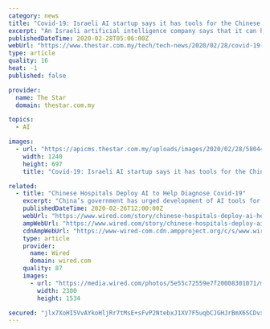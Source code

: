 ```yaml
---
category: news
title: "Covid-19: Israeli AI startup says it has tools for the Chinese, Hong Kong governments to help people in distress"
excerpt: "An Israeli artificial intelligence company says that it can help the Chinese and Hong Kong governments track SOS requests and people in close contact with patients affected by the deadly coronavirus. But there are concerns that the data collected will be used to track and monitor individuals. Cobwebs Technologies, whose platform is built to ..."
publishedDateTime: 2020-02-28T05:06:00Z
webUrl: "https://www.thestar.com.my/tech/tech-news/2020/02/28/covid-19-israeli-ai-startup-says-it-has--tools-for-the-chinese-hong-kong-governments-to-help-people-in-distress"
type: article
quality: 16
heat: -1
published: false

provider:
  name: The Star
  domain: thestar.com.my

topics:
  - AI

images:
  - url: "https://apicms.thestar.com.my/uploads/images/2020/02/28/580441.JPG"
    width: 1240
    height: 697
    title: "Covid-19: Israeli AI startup says it has tools for the Chinese, Hong Kong governments to help people in distress"

related:
  - title: "Chinese Hospitals Deploy AI to Help Diagnose Covid-19"
    excerpt: "China’s government has urged development of AI tools for healthcare as part of sweeping national investments in artificial intelligence. China’s relatively lax rules on privacy allow companies such as Infervision to gather medical data to train machine learning algorithms in tasks like reading scans more easily than US or European rivals."
    publishedDateTime: 2020-02-26T12:00:00Z
    webUrl: "https://www.wired.com/story/chinese-hospitals-deploy-ai-help-diagnose-covid-19/"
    ampWebUrl: "https://www.wired.com/story/chinese-hospitals-deploy-ai-help-diagnose-covid-19/amp"
    cdnAmpWebUrl: "https://www-wired-com.cdn.ampproject.org/c/s/www.wired.com/story/chinese-hospitals-deploy-ai-help-diagnose-covid-19/amp"
    type: article
    provider:
      name: Wired
      domain: wired.com
    quality: 87
    images:
      - url: "https://media.wired.com/photos/5e55c72559e7f20008301071/master/pass/Science_covid19_h_11.02587772.jpg"
        width: 2300
        height: 1534

secured: "jlx7XoHI5VvAYkoHljRr7tMsE+sFvP2NtebxJ1XV7F5uqbCJGHJrBmX6SCDvxLH04w6LbumT153dNbov3vtPGJ2RULbrXlWzypWQQ77TVDVzjr1TfsMuvR6RElQT7oiNa/A2jdkKaIikNKyM3tf57yrzxqEN8M6g3DcaTFAVomSBV7GWxboloNdyLxEey7VVORjZX9sbn35j/G+WxTygHHGGZbj1/LMkzl2jtl0MFwKEZHInzUPQQgmsjz/bb/+p+Nr03yBFQktQc5DMRWeJUyyiKeqj/ybOr+HQJbIsfO2RRgLb8RnYiGe18DP4zjuD;hzKrtX3Z37WJNPo29TjRkg=="
---
```


